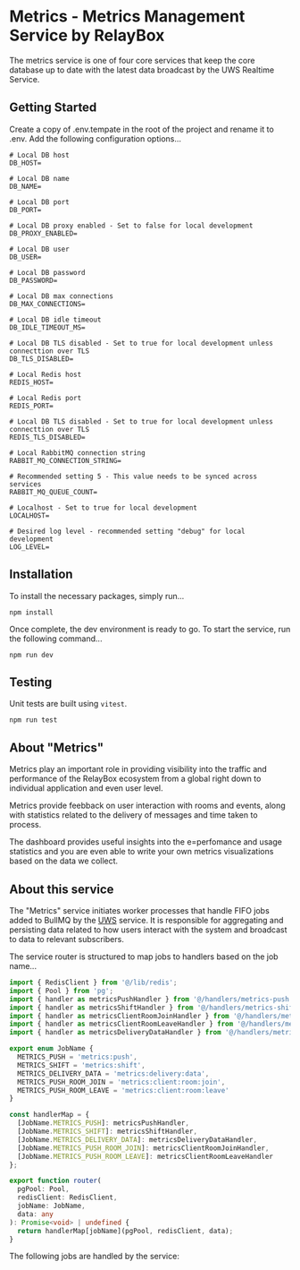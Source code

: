 # Metrics - Metrics Management Service by RelayBox

The metrics service is one of four core services that keep the core database up to date with the latest data broadcast by the UWS Realtime Service.

## Getting Started

Create a copy of .env.tempate in the root of the project and rename it to .env. Add the following configuration options...

```
# Local DB host
DB_HOST=

# Local DB name
DB_NAME=

# Local DB port
DB_PORT=

# Local DB proxy enabled - Set to false for local development
DB_PROXY_ENABLED=

# Local DB user
DB_USER=

# Local DB password
DB_PASSWORD=

# Local DB max connections
DB_MAX_CONNECTIONS=

# Local DB idle timeout
DB_IDLE_TIMEOUT_MS=

# Local DB TLS disabled - Set to true for local development unless connecttion over TLS
DB_TLS_DISABLED=

# Local Redis host
REDIS_HOST=

# Local Redis port
REDIS_PORT=

# Local DB TLS disabled - Set to true for local development unless connecttion over TLS
REDIS_TLS_DISABLED=

# Local RabbitMQ connection string
RABBIT_MQ_CONNECTION_STRING=

# Recommended setting 5 - This value needs to be synced across services
RABBIT_MQ_QUEUE_COUNT=

# Localhost - Set to true for local development
LOCALHOST=

# Desired log level - recommended setting "debug" for local development
LOG_LEVEL=
```

## Installation

To install the necessary packages, simply run...

```
npm install
```

Once complete, the dev environment is ready to go. To start the service, run the following command...

```
npm run dev
```

## Testing

Unit tests are built using `vitest`.

```
npm run test
```

## About "Metrics"

Metrics play an important role in providing visibility into the traffic and performance of the RelayBox ecosystem from a global right down to individual application and even user level.

Metrics provide feebback on user interaction with rooms and events, along with statistics related to the delivery of messages and time taken to process.

The dashboard provides useful insights into the e=perfomance and usage statistics and you are even able to write your own metrics visualizations based on the data we collect.

## About this service

The "Metrics" service initiates worker processes that handle FIFO jobs added to BullMQ by the [UWS](https://github.com/relaybox/uws) service. It is responsible for aggregating and persisting data related to how users interact with the system and broadcast to data to relevant subscribers.

The service router is structured to map jobs to handlers based on the job name...

```typescript
import { RedisClient } from '@/lib/redis';
import { Pool } from 'pg';
import { handler as metricsPushHandler } from '@/handlers/metrics-push';
import { handler as metricsShiftHandler } from '@/handlers/metrics-shift';
import { handler as metricsClientRoomJoinHandler } from '@/handlers/metrics-client-room-join';
import { handler as metricsClientRoomLeaveHandler } from '@/handlers/metrics-client-room-leave';
import { handler as metricsDeliveryDataHandler } from '@/handlers/metrics-delivery-data';

export enum JobName {
  METRICS_PUSH = 'metrics:push',
  METRICS_SHIFT = 'metrics:shift',
  METRICS_DELIVERY_DATA = 'metrics:delivery:data',
  METRICS_PUSH_ROOM_JOIN = 'metrics:client:room:join',
  METRICS_PUSH_ROOM_LEAVE = 'metrics:client:room:leave'
}

const handlerMap = {
  [JobName.METRICS_PUSH]: metricsPushHandler,
  [JobName.METRICS_SHIFT]: metricsShiftHandler,
  [JobName.METRICS_DELIVERY_DATA]: metricsDeliveryDataHandler,
  [JobName.METRICS_PUSH_ROOM_JOIN]: metricsClientRoomJoinHandler,
  [JobName.METRICS_PUSH_ROOM_LEAVE]: metricsClientRoomLeaveHandler
};

export function router(
  pgPool: Pool,
  redisClient: RedisClient,
  jobName: JobName,
  data: any
): Promise<void> | undefined {
  return handlerMap[jobName](pgPool, redisClient, data);
}
```

The following jobs are handled by the service:
